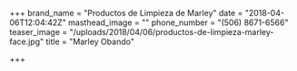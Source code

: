 +++
brand_name = "Productos de Limpieza de Marley"
date = "2018-04-06T12:04:42Z"
masthead_image = ""
phone_number = "(506) 8671-6566"
teaser_image = "/uploads/2018/04/06/productos-de-limpieza-marley-face.jpg"
title = "Marley Obando"

+++
